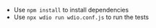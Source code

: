 - Use ``` npm install ``` to install dependencies
- Use ``` npx wdio run wdio.conf.js ``` to run the tests